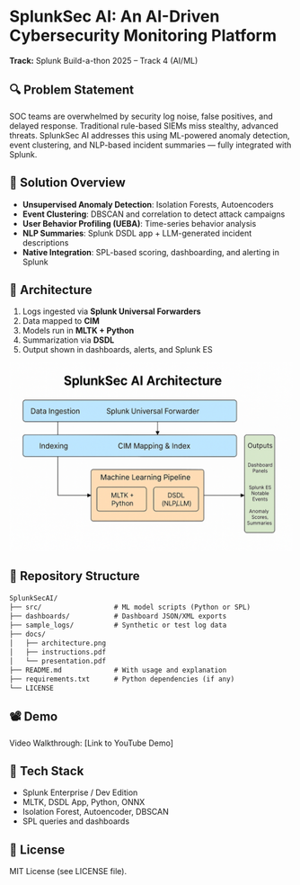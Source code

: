 # SplunkSec AI: An AI-Driven Cybersecurity Monitoring Platform

**Track:** Splunk Build-a-thon 2025 – Track 4 (AI/ML)

## 🔍 Problem Statement

SOC teams are overwhelmed by security log noise, false positives, and delayed response. Traditional rule-based SIEMs miss stealthy, advanced threats. SplunkSec AI addresses this using ML-powered anomaly detection, event clustering, and NLP-based incident summaries — fully integrated with Splunk.

## 🚀 Solution Overview

- **Unsupervised Anomaly Detection**: Isolation Forests, Autoencoders
- **Event Clustering**: DBSCAN and correlation to detect attack campaigns
- **User Behavior Profiling (UEBA)**: Time-series behavior analysis
- **NLP Summaries**: Splunk DSDL app + LLM-generated incident descriptions
- **Native Integration**: SPL-based scoring, dashboarding, and alerting in Splunk

## 🧱 Architecture

1. Logs ingested via **Splunk Universal Forwarders**
2. Data mapped to **CIM**
3. Models run in **MLTK + Python**
4. Summarization via **DSDL**
5. Output shown in dashboards, alerts, and Splunk ES

![Architecture](docs/architecture.png)

## 📂 Repository Structure

```
SplunkSecAI/
├── src/                  # ML model scripts (Python or SPL)
├── dashboards/           # Dashboard JSON/XML exports
├── sample_logs/          # Synthetic or test log data
├── docs/                 
│   ├── architecture.png
│   ├── instructions.pdf
│   └── presentation.pdf
├── README.md             # With usage and explanation
├── requirements.txt      # Python dependencies (if any)
└── LICENSE
```

## 📽️ Demo

Video Walkthrough: [Link to YouTube Demo]

## 🔧 Tech Stack

- Splunk Enterprise / Dev Edition
- MLTK, DSDL App, Python, ONNX
- Isolation Forest, Autoencoder, DBSCAN
- SPL queries and dashboards

## 📜 License

MIT License (see LICENSE file).